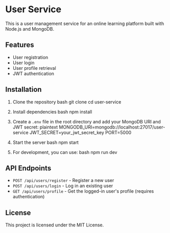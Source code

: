 # User Service

This is a user management service for an online learning platform built with Node.js and MongoDB.

## Features

- User registration
- User login
- User profile retrieval
- JWT authentication

## Installation

1. Clone the repository
bash git clone <repository-url> cd user-service


2. Install dependencies
bash npm install


3. Create a `.env` file in the root directory and add your MongoDB URI and JWT secret:
plaintext MONGODB_URI=mongodb://localhost:27017/user-service JWT_SECRET=your_jwt_secret_key PORT=5000


4. Start the server
bash npm start


5. For development, you can use:
bash npm run dev

## API Endpoints

- `POST /api/users/register` - Register a new user
- `POST /api/users/login` - Log in an existing user
- `GET /api/users/profile` - Get the logged-in user's profile (requires authentication)

## License

This project is licensed under the MIT License.